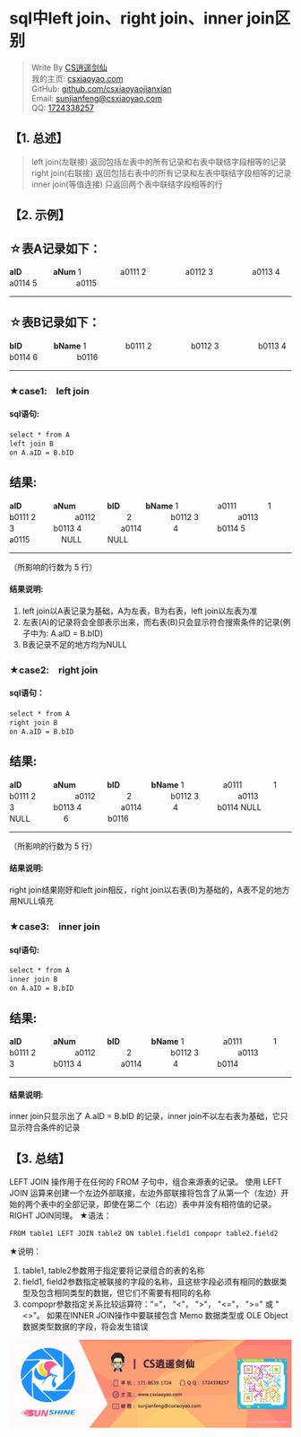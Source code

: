 # sql中left join、right join、inner join区别

> Write By [CS逍遥剑仙](http://home.ustc.edu.cn/~cssjf/)   
> 我的主页: [csxiaoyao.com](https://csxiaoyao.com)   
> GitHub: [github.com/csxiaoyaojianxian](https://github.com/csxiaoyaojianxian)   
> Email: [sunjianfeng@csxiaoyao.com](mailto:sunjianfeng@csxiaoyao.com)  
> QQ: [1724338257](http://wpa.qq.com/msgrd?uin=1724338257&site=qq&menu=yes)

## 【1. 总述】
>left join(左联接) 返回包括左表中的所有记录和右表中联结字段相等的记录 
right join(右联接) 返回包括右表中的所有记录和左表中联结字段相等的记录
inner join(等值连接) 只返回两个表中联结字段相等的行

## 【2. 示例】  
☆表A记录如下：  
--------------------------------------------
**aID**　　　　**aNum**
1　　　　　a0111
2　　　　　a0112
3　　　　　a0113
4　　　　　a0114
5　　　　　a0115

--------------------------------------------
☆表B记录如下：  
--------------------------------------------
**bID**　　　　**bName**
1　　　　　b0111
2　　　　　b0112
3　　　　　b0113
4　　　　　b0114
6　　　　　b0116

--------------------------------------------
### **★case1:　left join**
#### sql语句:
```
select * from A
left join B 
on A.aID = B.bID
```
结果:  
--------------------------------------------
**aID**　　　　**aNum**　　　　**bID**　　　 **bName**
1　　　　　a0111　　　　1　　　　　b0111
2　　　　　a0112　　　　2　　　　　b0112
3　　　　　a0113　　　　3　　　　　b0113
4　　　　　a0114　　　　4　　　　　b0114
5　　　　　a0115　　　　NULL　　　 NULL

--------------------------------------------
（所影响的行数为 5 行）
#### 结果说明:
1. left join以A表记录为基础，A为左表，B为右表，left join以左表为准
2. 左表(A)的记录将会全部表示出来，而右表(B)只会显示符合搜索条件的记录(例子中为: A.aID = B.bID)
3. B表记录不足的地方均为NULL
### **★case2:　right join**
#### sql语句：
```
select * from A
right join B 
on A.aID = B.bID
```
结果:  
--------------------------------------------
**aID**　　　　**aNum**　　　　**bID**　　　　**bName**
1　　　　　a0111　　　　1　　　　　b0111
2　　　　　a0112　　　　2　　　　　b0112
3　　　　　a0113　　　　3　　　　　b0113
4　　　　　a0114　　　　4　　　　　b0114
NULL　　　 NULL　　　　 6　　　　　b0116

--------------------------------------------
（所影响的行数为 5 行）
#### 结果说明:
right join结果刚好和left join相反，right join以右表(B)为基础的，A表不足的地方用NULL填充
### **★case3:　inner join**
#### sql语句:
```
select * from A
inner join B 
on A.aID = B.bID
```
结果:  
--------------------------------------------
**aID**　　　　**aNum**　　　　**bID**　　　　**bName**
1　　　　　a0111　　　　1　　　　　b0111
2　　　　　a0112　　　　2　　　　　b0112
3　　　　　a0113　　　　3　　　　　b0113
4　　　　　a0114　　　　4　　　　　b0114

--------------------------------------------
#### 结果说明:
inner join只显示出了 A.aID = B.bID 的记录，inner join不以左右表为基础，它只显示符合条件的记录
## 【3. 总结】
LEFT JOIN 操作用于在任何的 FROM 子句中，组合来源表的记录。
使用 LEFT JOIN 运算来创建一个左边外部联接，左边外部联接将包含了从第一个（左边）开始的两个表中的全部记录，即使在第二个（右边）表中并没有相符值的记录。
RIGHT JOIN同理。
★语法：
```
FROM table1 LEFT JOIN table2 ON table1.field1 compopr table2.field2
```
★说明：
1. table1, table2参数用于指定要将记录组合的表的名称
2. field1, field2参数指定被联接的字段的名称，且这些字段必须有相同的数据类型及包含相同类型的数据，但它们不需要有相同的名称
3. compopr参数指定关系比较运算符："="， "<"， ">"， "<="， ">=" 或 "<>"。
如果在INNER JOIN操作中要联接包含 Memo 数据类型或 OLE Object 数据类型数据的字段，将会发生错误

![sign](https://raw.githubusercontent.com/csxiaoyaojianxian/ImageHosting/master/img/sign.jpg)